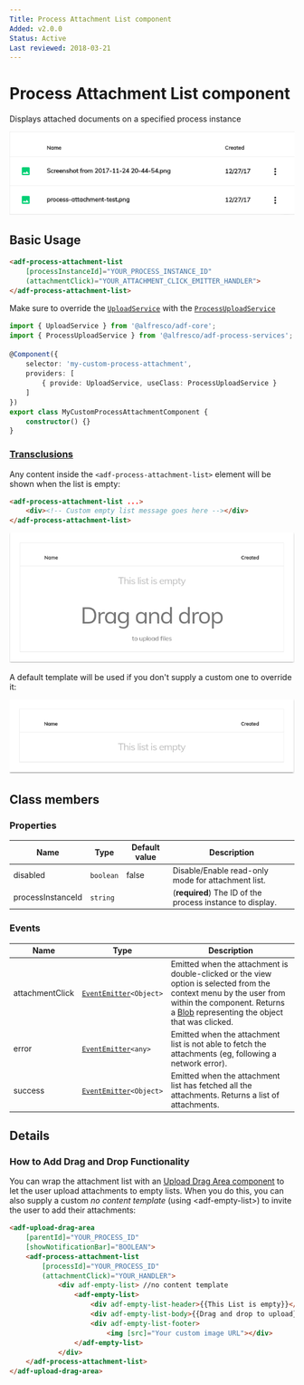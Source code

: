 ```yaml
---
Title: Process Attachment List component
Added: v2.0.0
Status: Active
Last reviewed: 2018-03-21
---
```


# Process Attachment List component

Displays attached documents on a specified process instance

![process-attachment-list-sample](../docassets/images/process-attachment-list.png)

## Basic Usage

```html
<adf-process-attachment-list
    [processInstanceId]="YOUR_PROCESS_INSTANCE_ID"
    (attachmentClick)="YOUR_ATTACHMENT_CLICK_EMITTER_HANDLER">
</adf-process-attachment-list>
```

Make sure to override the [`UploadService`](../core/upload.service.md) with the [`ProcessUploadService`](../../lib/process-services/task-list/services/process-upload.service.ts)

```ts
import { UploadService } from '@alfresco/adf-core';
import { ProcessUploadService } from '@alfresco/adf-process-services';

@Component({
    selector: 'my-custom-process-attachment',
    providers: [
        { provide: UploadService, useClass: ProcessUploadService }
    ]
})
export class MyCustomProcessAttachmentComponent {
    constructor() {}
}
```

### [Transclusions](../user-guide/transclusion.md)

Any content inside the `<adf-process-attachment-list>` element will be shown when
the list is empty:

```html
<adf-process-attachment-list ...>
    <div><!-- Custom empty list message goes here --></div>
</adf-process-attachment-list>
```

![custom-no-content-drag-drop-template-sample](../docassets/images/custom-no-content-drag-drop-template.png)

A default template will be used if you don't supply a custom one to override it:

![default-no-content-template-sample](../docassets/images/default-no-content-template.png)

## Class members

### Properties

| Name | Type | Default value | Description |
| ---- | ---- | ------------- | ----------- |
| disabled | `boolean` | false | Disable/Enable read-only mode for attachment list. |
| processInstanceId | `string` |  | (**required**) The ID of the process instance to display. |

### Events

| Name | Type | Description |
| ---- | ---- | ----------- |
| attachmentClick | [`EventEmitter`](https://angular.io/api/core/EventEmitter)`<Object>` | Emitted when the attachment is double-clicked or the view option is selected from the context menu by the user from within the component. Returns a [Blob](https://developer.mozilla.org/en-US/docs/Web/API/Blob) representing the object that was clicked. |
| error | [`EventEmitter`](https://angular.io/api/core/EventEmitter)`<any>` | Emitted when the attachment list is not able to fetch the attachments (eg, following a network error). |
| success | [`EventEmitter`](https://angular.io/api/core/EventEmitter)`<Object>` | Emitted when the attachment list has fetched all the attachments. Returns a list of attachments. |

## Details

### How to Add Drag and Drop Functionality

You can wrap the attachment list with an
[Upload Drag Area component](../content-services/upload-drag-area.component.md)
to let the user upload attachments to empty lists. When you do this, you can also supply
a custom _no content template_ (using &lt;adf-empty-list>) to invite the user to add their attachments:

<!-- {% raw %} -->

```html
<adf-upload-drag-area
    [parentId]="YOUR_PROCESS_ID"
    [showNotificationBar]="BOOLEAN">
    <adf-process-attachment-list  
        [processId]="YOUR_PROCESS_ID"
        (attachmentClick)="YOUR_HANDLER">
            <div adf-empty-list> //no content template
                <adf-empty-list>
                    <div adf-empty-list-header>{{This List is empty}}</div>
                    <div adf-empty-list-body>{{Drag and drop to upload}}</div>
                    <div adf-empty-list-footer>
                        <img [src]="Your custom image URL"></div> 
                </adf-empty-list>
            </div>
    </adf-process-attachment-list>
</adf-upload-drag-area>
```

<!-- {% endraw %} -->

